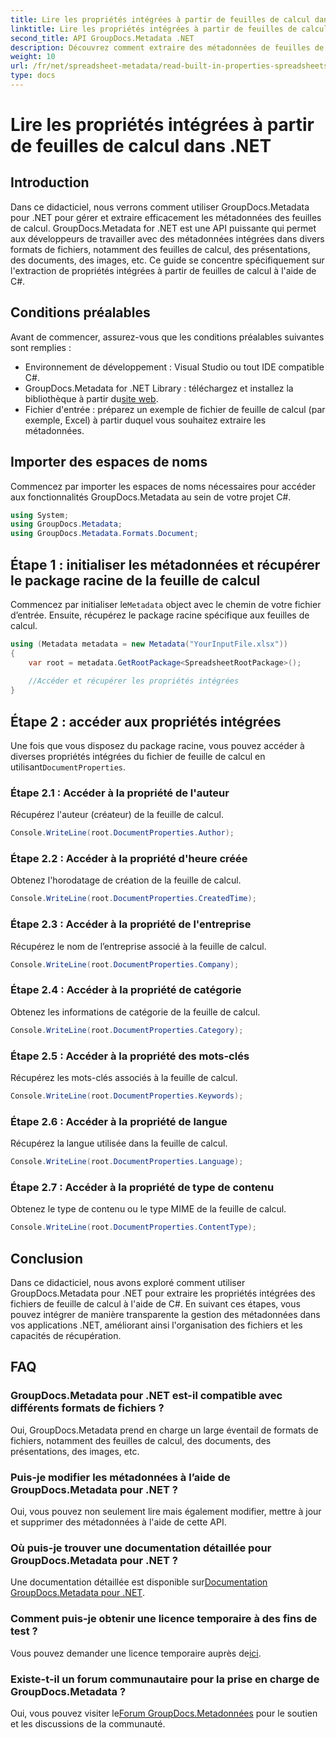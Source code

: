```yaml
---
title: Lire les propriétés intégrées à partir de feuilles de calcul dans .NET
linktitle: Lire les propriétés intégrées à partir de feuilles de calcul dans .NET
second_title: API GroupDocs.Metadata .NET
description: Découvrez comment extraire des métadonnées de feuilles de calcul dans .NET à l'aide de GroupDocs.Metadata, améliorant ainsi la gestion et l'organisation des documents dans vos applications.
weight: 10
url: /fr/net/spreadsheet-metadata/read-built-in-properties-spreadsheets/
type: docs
---
```

# Lire les propriétés intégrées à partir de feuilles de calcul dans .NET

## Introduction
Dans ce didacticiel, nous verrons comment utiliser GroupDocs.Metadata pour .NET pour gérer et extraire efficacement les métadonnées des feuilles de calcul. GroupDocs.Metadata for .NET est une API puissante qui permet aux développeurs de travailler avec des métadonnées intégrées dans divers formats de fichiers, notamment des feuilles de calcul, des présentations, des documents, des images, etc. Ce guide se concentre spécifiquement sur l'extraction de propriétés intégrées à partir de feuilles de calcul à l'aide de C#.
## Conditions préalables
Avant de commencer, assurez-vous que les conditions préalables suivantes sont remplies :
- Environnement de développement : Visual Studio ou tout IDE compatible C#.
-  GroupDocs.Metadata for .NET Library : téléchargez et installez la bibliothèque à partir du[site web](https://releases.groupdocs.com/metadata/net/).
- Fichier d'entrée : préparez un exemple de fichier de feuille de calcul (par exemple, Excel) à partir duquel vous souhaitez extraire les métadonnées.

## Importer des espaces de noms
Commencez par importer les espaces de noms nécessaires pour accéder aux fonctionnalités GroupDocs.Metadata au sein de votre projet C#.
```csharp
using System;
using GroupDocs.Metadata;
using GroupDocs.Metadata.Formats.Document;
```
## Étape 1 : initialiser les métadonnées et récupérer le package racine de la feuille de calcul
 Commencez par initialiser le`Metadata` object avec le chemin de votre fichier d’entrée. Ensuite, récupérez le package racine spécifique aux feuilles de calcul.
```csharp
using (Metadata metadata = new Metadata("YourInputFile.xlsx"))
{
    var root = metadata.GetRootPackage<SpreadsheetRootPackage>();
    
    //Accéder et récupérer les propriétés intégrées
}
```
## Étape 2 : accéder aux propriétés intégrées
 Une fois que vous disposez du package racine, vous pouvez accéder à diverses propriétés intégrées du fichier de feuille de calcul en utilisant`DocumentProperties`.
### Étape 2.1 : Accéder à la propriété de l'auteur
Récupérez l'auteur (créateur) de la feuille de calcul.
```csharp
Console.WriteLine(root.DocumentProperties.Author);
```
### Étape 2.2 : Accéder à la propriété d'heure créée
Obtenez l'horodatage de création de la feuille de calcul.
```csharp
Console.WriteLine(root.DocumentProperties.CreatedTime);
```
### Étape 2.3 : Accéder à la propriété de l'entreprise
Récupérez le nom de l’entreprise associé à la feuille de calcul.
```csharp
Console.WriteLine(root.DocumentProperties.Company);
```
### Étape 2.4 : Accéder à la propriété de catégorie
Obtenez les informations de catégorie de la feuille de calcul.
```csharp
Console.WriteLine(root.DocumentProperties.Category);
```
### Étape 2.5 : Accéder à la propriété des mots-clés
Récupérez les mots-clés associés à la feuille de calcul.
```csharp
Console.WriteLine(root.DocumentProperties.Keywords);
```
### Étape 2.6 : Accéder à la propriété de langue
Récupérez la langue utilisée dans la feuille de calcul.
```csharp
Console.WriteLine(root.DocumentProperties.Language);
```
### Étape 2.7 : Accéder à la propriété de type de contenu
Obtenez le type de contenu ou le type MIME de la feuille de calcul.
```csharp
Console.WriteLine(root.DocumentProperties.ContentType);
```

## Conclusion
Dans ce didacticiel, nous avons exploré comment utiliser GroupDocs.Metadata pour .NET pour extraire les propriétés intégrées des fichiers de feuille de calcul à l'aide de C#. En suivant ces étapes, vous pouvez intégrer de manière transparente la gestion des métadonnées dans vos applications .NET, améliorant ainsi l'organisation des fichiers et les capacités de récupération.

## FAQ
### GroupDocs.Metadata pour .NET est-il compatible avec différents formats de fichiers ?
Oui, GroupDocs.Metadata prend en charge un large éventail de formats de fichiers, notamment des feuilles de calcul, des documents, des présentations, des images, etc.
### Puis-je modifier les métadonnées à l’aide de GroupDocs.Metadata pour .NET ?
Oui, vous pouvez non seulement lire mais également modifier, mettre à jour et supprimer des métadonnées à l'aide de cette API.
### Où puis-je trouver une documentation détaillée pour GroupDocs.Metadata pour .NET ?
 Une documentation détaillée est disponible sur[Documentation GroupDocs.Metadata pour .NET](https://tutorials.groupdocs.com/metadata/net/).
### Comment puis-je obtenir une licence temporaire à des fins de test ?
 Vous pouvez demander une licence temporaire auprès de[ici](https://purchase.groupdocs.com/temporary-license/).
### Existe-t-il un forum communautaire pour la prise en charge de GroupDocs.Metadata ?
 Oui, vous pouvez visiter le[Forum GroupDocs.Metadonnées](https://forum.groupdocs.com/c/metadata/14) pour le soutien et les discussions de la communauté.